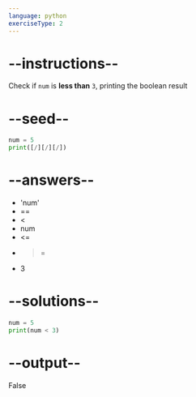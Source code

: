 ```yaml
---
language: python
exerciseType: 2
---
```


# --instructions--

Check if `num` is **less than** `3`, printing the boolean result

# --seed--

```python
num = 5
print([/][/][/])
```

# --answers--

- 'num' 
- == 
- < 
- num 
- <= 
- >= 
- 3

# --solutions--

```python
num = 5
print(num < 3)
```

# --output--

False
